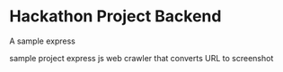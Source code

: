 # Hackathon Project Backend
 A sample express 

sample project express js web crawler that converts URL to screenshot
